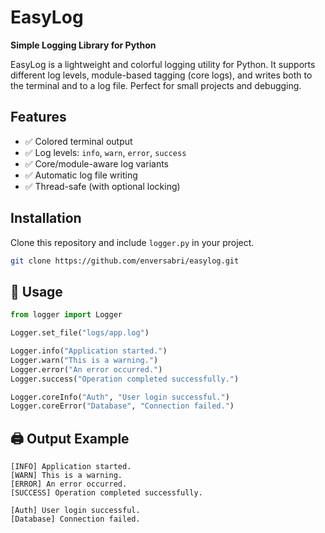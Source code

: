 # EasyLog

**Simple Logging Library for Python**

EasyLog is a lightweight and colorful logging utility for Python. It supports different log levels, module-based tagging (core logs), and writes both to the terminal and to a log file. Perfect for small projects and debugging.

## Features

- ✅ Colored terminal output
- ✅ Log levels: `info`, `warn`, `error`, `success`
- ✅ Core/module-aware log variants
- ✅ Automatic log file writing
- ✅ Thread-safe (with optional locking)

## Installation

Clone this repository and include `logger.py` in your project.

```bash
git clone https://github.com/enversabri/easylog.git
```
## 🚀 Usage


```python
from logger import Logger

Logger.set_file("logs/app.log")

Logger.info("Application started.")
Logger.warn("This is a warning.")
Logger.error("An error occurred.")
Logger.success("Operation completed successfully.")

Logger.coreInfo("Auth", "User login successful.")
Logger.coreError("Database", "Connection failed.")
```
## 🖨️ Output Example

```plaintext
[INFO] Application started.
[WARN] This is a warning.
[ERROR] An error occurred.
[SUCCESS] Operation completed successfully.

[Auth] User login successful.
[Database] Connection failed.
```
